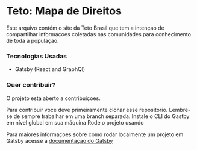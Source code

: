 # Teto: Mapa de Direitos

Este arquivo contém o site da Teto Brasil que tem a intençao de compartilhar informaçoes coletadas nas comunidades para conhecimento de toda a populaçao.

### Tecnologias Usadas

- Gatsby (React and GraphQl)

### Quer contribuir?

O projeto está aberto a contribuiçoes.

Para contribuir voce deve primeiramente clonar esse repositorio.
Lembre-se de sempre trabalhar em uma branch separada.
Instale o CLI do Gastby em nível global em sua máquina
Rode o projeto usando <gatbsy develop>

Para maiores informaçoes sobre como rodar localmente um projeto em Gatsby acesse a [documentaçao do Gatsby](https://www.gatsbyjs.com/tutorial/)
